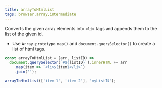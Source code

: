 ```yaml
---
title: arrayToHtmlList
tags: browser,array,intermediate
---
```


Converts the given array elements into `<li>` tags and appends them to the list of the given id.

- Use `Array.prototype.map()` and `document.querySelector()` to create a list of html tags.

```js
const arrayToHtmlList = (arr, listID) => 
  document.querySelector(`#${listID}`).innerHTML += arr
    .map(item => `<li>${item}</li>`)
    .join('');
```

```js
arrayToHtmlList(['item 1', 'item 2'], 'myListID');
```
